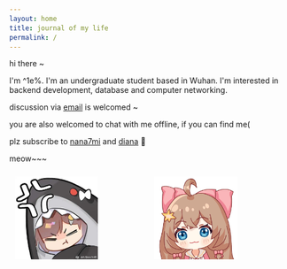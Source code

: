```yaml
---
layout: home
title: journal of my life
permalink: /
---
```


hi there ~

I'm ^1e%. I'm an undergraduate student based in Wuhan. I'm interested in backend development, database and computer networking. 

discussion via [email](alex_xiao@hust.edu.cn) is welcomed ~

you are also welcomed to chat with me offline, if you can find me(

plz subscribe to [nana7mi](https://space.bilibili.com/434334701) and [diana](https://space.bilibili.com/672328094) 🥹

meow~~~

<div style="display: flex; justify-content: space-between; align-items: center;">
    <div style="flex: 1; padding: 10px;">
        <img src="assets/gitbook/images/nana7mi.jpg" width="150" height="150" alt="nana7mi">
    </div>
    <div style="flex: 1; padding: 10px;">
        <img src="assets/gitbook/images/diana.gif" width="150" height="150" alt="diana">
    </div>
</div>
